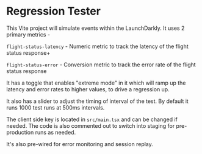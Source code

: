# Regression Tester

This Vite project will simulate events within the LaunchDarkly. It uses 2 primary metrics - 

`flight-status-latency` - Numeric metric to track the latency of the flight status response+

`flight-status-error` - Conversion metric to track the error rate of the flight status response

It has a toggle that enables "extreme mode" in it which will ramp up the latency and error rates to higher values, to drive a regression up. 

It also has a slider to adjust the timing of interval of the test. By default it runs 1000 test runs at 500ms intervals. 

The client side key is located in `src/main.tsx` and can be changed if needed. The code is also commented out to switch into staging for pre-production runs as needed. 

It's also pre-wired for error monitoring and session replay. 